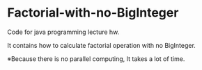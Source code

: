 # Factorial-with-no-BigInteger

Code for java programming lecture hw.

It contains how to calculate factorial operation with no BigInteger.

※Because there is no parallel computing, It takes a lot of time.
